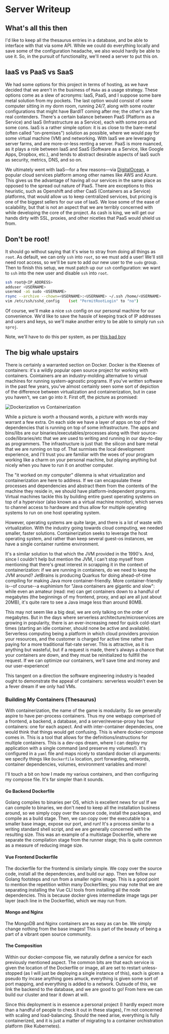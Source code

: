 # Server Writeup

## What's all this then

<!-- revisit this garbage -->
I'd like to keep all the thesaurus entries in a database, and be able to interface with that via some API. While we could do everything locally and save some of the configuration headache, we also would hardly be able to use it. So, in the pursuit of functionality, we'll need a server to put this on.

## IaaS vs PaaS vs SaaS

We had some options for this project in terms of hosting, as we have decided that we aren't in the business of `Make` as a usage strategy. These options come as a slew of acronyms: IaaS, PaaS, and I suppose some bare metal solution from my pockets. The last option would consist of some computer sitting in my dorm room, running 24/7, along with some router configurations that might have BardIT coming after me; the other's are the real contenders. There's a certain balance between PaaS (Platform as a Service) and IaaS (Infrastructure as a Service), each with some pros and some cons. IaaS is a rather simple option: it is as close to the bare-metal (often called "on-premises") solution as possible, where we would pay for some virtual machine (VM) and networking. With IaaS we are leveraging server farms, and are more-or-less renting a server. PaaS is more nuanced, as it plays a role between IaaS and SaaS (Software as a Service, like Google Apps, Dropbox, etc.), and tends to abstract desirable aspects of IaaS such as security, metrics, DNS, and so on.

We ultimately went with IaaS—for a few reasons—via [DigitalOcean](https://www.digitalocean.com), a popular cloud services platform among other names like AWS and Azure. This gives us the advantage of having all our services in the same place as opposed to the spread out nature of PaaS. There are exceptions to this heuristic, such as Openshift and other CaaS (Containers as a Service) platforms, that would allow us to keep centralized services, but pricing is one of the biggest sellers for our use of IaaS. We lose some of the ease of scalability, but that is not an aspect that we are terribly concerned with while developing the core of the project. As cash is king, we will get our hands dirty with SSL, proxies, and other niceties that PaaS would shield us from.

## Don't be root!

It should go without saying that it's wise to stray from doing all things as `root`. As default, we can only `ssh` into `root`, so we must add a user! We'll still need root access, so we'll be sure to add our new user to the `sudo` group. Then to finish this setup, we must patch up our `ssh` configuration: we want to `ssh` into the new user and disable `ssh` into `root`.

```sh
ssh root@<IP_ADDRESS>
adduser <USERNAME>
usermod -aG sudo <USERNAME> 
rsync --archive --chown=<USERNAME>:<USERNAME> ~/.ssh /home/<USERNAME> 
vim /etc/ssh/sshd_config    (set "PermitRootLogin" to "no")
```

Of course, we'll make a nice `ssh` config on our personal machine for our convenience. We'd like to save the hassle of keeping track of IP addresses and users and keys, so we'll make another entry to be able to simply run `ssh sproj`.

Note, we'll have to do this per system, as per [this bad boy](https://www.digitalocean.com/community/questions/error-permission-denied-publickey-when-i-try-to-ssh)

## The big whale upstairs

There is certainly a warranted section on Docker. Docker is the Kleenex of containers: it's a wildly popular open source project for working with containers. Cointainers are an industry-molding alternative to virtual machines for running system-agnostic programs. If you've written software in the past few years, you've almost certainly seen some sort of depiction of the difference between virtualization and containerization, but in case you haven't, we can go into it. First off, the picture as promised:

![Dockerization vs Containerization](https://blog.netapp.com/wp-content/uploads/2016/03/Screen-Shot-2018-03-20-at-9.24.09-AM-1024x548.png) 

While a picture is worth a thousand words, a picture with words may warrant a few extra. On each side we have a layer of apps on top of their dependencies that is running on top of some infrastructure. The apps and bins/libs are our binaries/executables/processes along with their source-code/libraries/etc that we are used to writing and running in our day-to-day as programmers. The infrastructure is just that: the silicon and bare metal that we are running on top of. That surmises the local development experience, and I'll trust you are familiar with the woes of your program working like a charm on your personal machine, but playing anything but nicely when you have to run it on another computer. 

The "it worked on *my* computer" dilemma is what virtualization and containerization are here to address. If we can encapsulate these processes and dependencies and abstract them from the contents of the machine they reside in, we should have platform-independent programs. Virtual machines tackle this by building entire guest operating systems on top of a hypervisor (also known as a virtual machine monitor), which serves to channel access to hardware and thus allow for multiple operating systems to run on one host operating system. 

However, operating systems are quite large, and there is a lot of waste with virtualization. With the industry going towards cloud computing, we needed smaller, faster solutions. Containerization seeks to leverage the host operating system, and rather than keep several guest-os instances, we have a single container runtime environment. 

It's a similar solution to that which the JVM provided in the 1990's. And, since I couldn't help but mention the JVM, I can't stop myself from mentioning that there's great interest in scrapping it in the context of containerization: if we are running in containers, do we need to keep the JVM around? JetBrains is producing Quarkus for doing ahead-of-time compiling for making Java more container-friendly. More container-friendly is--of course--a euphimism for "Java containers are gigantic and slow": while even an amateur (read: me) can get containers down to a handful of megabytes (the beginnings of my frontend, proxy, and api are all just about 20MB), it's quite rare to see a Java image less than around 80MB. 

This may not seem like a big deal, we are only talking on the order of megabytes. But in the days where serverless architecture/microservices are growing in popularity, there is an ever-increasing need for quick cold-start times (starting an idle container, should none be active and available). Serverless computing being a platform in which cloud providers provision your resources, and the customer is charged for active time rather than paying for a more traditional flat-rate server. This is attractive, as it is anything but wasteful, but if a request is made, there's always a chance that your containers are down, and they must be reinitialized to fullfill the request. If we can optimize our containers, we'll save time and money and our user-experience!

This tangent on a direction the software engineering industry is headed ought to demonstrate the appeal of containers: serverless wouldn't even be a fever dream if we only had VMs.

### Building My Containers (Thesaurus)

With containerization, the name of the game is modularity. So we generally aspire to have per-process containers. Thus my one webapp comprised of a frontend, a backend, a database, and a server/reverse-proxy has four containers: one for each aspect. And with inter-container dependecies, one would think that things would get confusing. This is where docker-compose comes in. This is a tool that allows for the definitions/instructions for multiple containers. This is a dev-ops dream, where I can deploy my application with a single command (and preserve my volumes!). It's configured in a `yaml` file and maps nicely to standard docker cli arguments: we specify things like `Dockerfile` location, port forwarding, networds, container dependencies, volumes, environment variables and more!

I'll touch a bit on how I made my various containers, and then configuring my compose file. It's far simpler than it sounds.

#### Go Backend Dockerfile

Golang compiles to binaries per OS, which is excellent news for us! If we can compile to binaries, we don't need to keep all the installation business around, so we simply copy over the source code, install the packages, and compile as a build stage. Then, we can copy over the executable to a smaller base image, expose our port, and run! It's a process similar to a writing standard shell script, and we are generally concerned with the resulting size. This was an example of a multistage Dockerfile, where we separate the compilation stage from the runner stage; this is quite common as a measure of reducing image size. 

#### Vue Frontend Dockerfile

The dockerfile for the frontend is similarly simple. We copy over the source code, install all the dependencies, and build our app. Then we follow our Golang footsteps and run from a smaller nginx image. This is a good point to mention the repetition within many Dockerfiles; you may note that we are separating installing the Vue CLI tools from installing all the node dependencies. This is because docker gives intermediate image tags per layer (each line in the Dockerfile), which we may run from. 

#### Mongo and Nginx

The MongoDB and Nginx containers are as easy as can be. We simply change nothing from the base images! This is part of the beauty of being a part of a vibrant open source community.

#### The Composition

Within our docker-compose file, we naturally define a service for each previously mentioned aspect. The common bits are that each service is given the location of the Dockerfile or image, all are set to restart unless-stopped (as I will just be deploying a single instance of this), each is gicen a pseudo tty incase anything goes amuck, everything is given some sort of port mapping, and everything is added to a network. Outsude of this, we link the backend to the database, and we are good to go! From here we can build our cluster and tear it down at will.

Since this deployment is in essence a personal project (I hardly expect more than a handful of people to check it out in these stages), I'm not concerned with scaling and load-balancing. Should the need arise, everything is fully containerized, and it is just a matter of migrating to a container orchistration platform (like Kubernetes). 